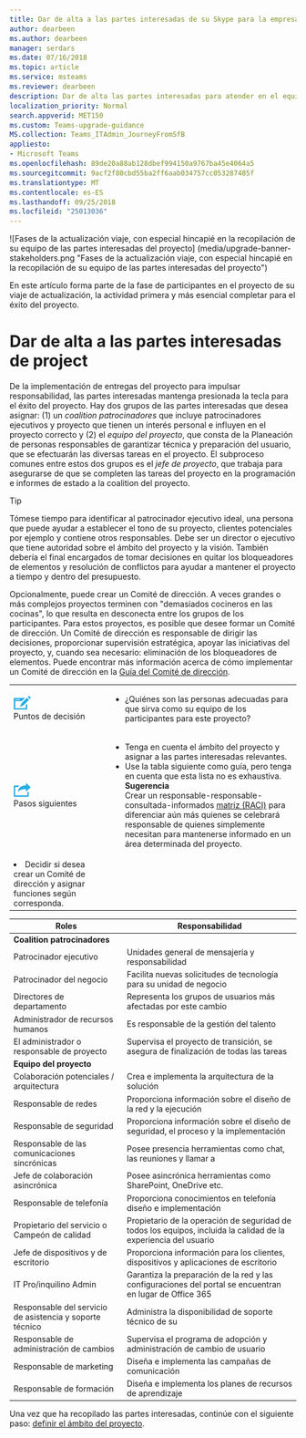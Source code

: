```yaml
---
title: Dar de alta a las partes interesadas de su Skype para la empresa para viaje de los equipos - Microsoft Teams
author: dearbeen
ms.author: dearbeen
manager: serdars
ms.date: 07/16/2018
ms.topic: article
ms.service: msteams
ms.reviewer: dearbeen
description: Dar de alta las partes interesadas para atender en el equipo del proyecto para la actualización.
localization_priority: Normal
search.appverid: MET150
ms.custom: Teams-upgrade-guidance
MS.collection: Teams_ITAdmin_JourneyFromSfB
appliesto:
- Microsoft Teams
ms.openlocfilehash: 89de20a88ab128dbef994150a9767ba45e4064a5
ms.sourcegitcommit: 9acf2f80cbd55ba2ff6aab034757cc053287485f
ms.translationtype: MT
ms.contentlocale: es-ES
ms.lasthandoff: 09/25/2018
ms.locfileid: "25013036"
---
```

![Fases de la actualización viaje, con especial hincapié en la recopilación de su equipo de las partes interesadas del proyecto] (media/upgrade-banner-stakeholders.png "Fases de la actualización viaje, con especial hincapié en la recopilación de su equipo de las partes interesadas del proyecto")

En este artículo forma parte de la fase de participantes en el proyecto de su viaje de actualización, la actividad primera y más esencial completar para el éxito del proyecto. 

# <a name="enlist-your-project-stakeholders"></a>Dar de alta a las partes interesadas de project

De la implementación de entregas del proyecto para impulsar responsabilidad, las partes interesadas mantenga presionada la tecla para el éxito del proyecto. Hay dos grupos de las partes interesadas que desea asignar: (1) un _coalition patrocinadores_ que incluye patrocinadores ejecutivos y proyecto que tienen un interés personal e influyen en el proyecto correcto y (2) el _equipo del proyecto_, que consta de la Planeación de personas responsables de garantizar técnica y preparación del usuario, que se efectuarán las diversas tareas en el proyecto. El subproceso comunes entre estos dos grupos es el _jefe de proyecto_, que trabaja para asegurarse de que se completen las tareas del proyecto en la programación e informes de estado a la coalition del proyecto.

> [!Tip]
> Tómese tiempo para identificar al patrocinador ejecutivo ideal, una persona que puede ayudar a establecer el tono de su proyecto, clientes potenciales por ejemplo y contiene otros responsables. Debe ser un director o ejecutivo que tiene autoridad sobre el ámbito del proyecto y la visión. También debería el final encargados de tomar decisiones en quitar los bloqueadores de elementos y resolución de conflictos para ayudar a mantener el proyecto a tiempo y dentro del presupuesto.

Opcionalmente, puede crear un Comité de dirección. A veces grandes o más complejos proyectos terminen con "demasiados cocineros en las cocinas", lo que resulta en desconecta entre los grupos de los participantes. Para estos proyectos, es posible que desee formar un Comité de dirección. Un Comité de dirección es responsable de dirigir las decisiones, proporcionar supervisión estratégica, apoyar las iniciativas del proyecto, y, cuando sea necesario: eliminación de los bloqueadores de elementos. Puede encontrar más información acerca de cómo implementar un Comité de dirección en la [Guía del Comité de dirección](https://aka.ms/SteeringCommittee).

|    |     |
|-----------|------------|
| ![](media/audio_conferencing_image7.png) <br/>Puntos de decisión|<ul><li>¿Quiénes son las personas adecuadas para que sirva como su equipo de los participantes para este proyecto?</li></ul> |
| ![](media/audio_conferencing_image9.png)<br/>Pasos siguientes|<ul><li>Tenga en cuenta el ámbito del proyecto y asignar a las partes interesadas relevantes.</li><li>Use la tabla siguiente como guía, pero tenga en cuenta que esta lista no es exhaustiva.<br>**Sugerencia**<br>Crear un responsable-responsable-consultada-informados [matriz (RACI)](https://en.wikipedia.org/wiki/Responsibility_assignment_matrix) para diferenciar aún más quienes se celebrará responsable de quienes simplemente necesitan para mantenerse informado en un área determinada del proyecto.</li>
<li>Decidir si desea crear un Comité de dirección y asignar funciones según corresponda.</li></ul>|


| Roles                           | Responsabilidad                                                                  |
|---------------------------------|---------------------------------------------------------------------------------|
| **Coalition patrocinadores**       |                                                                                 | 
| Patrocinador ejecutivo               | Unidades general de mensajería y responsabilidad                                     |
| Patrocinador del negocio                | Facilita nuevas solicitudes de tecnología para su unidad de negocio                     |
| Directores de departamento             | Representa los grupos de usuarios más afectadas por este cambio                               | 
| Administrador de recursos humanos         | Es responsable de la gestión del talento                                            | 
| El administrador o responsable de proyecto            | Supervisa el proyecto de transición, se asegura de finalización de todas las tareas                | 
| **Equipo del proyecto**                |                                                                                 | 
| Colaboración potenciales / arquitectura   | Crea e implementa la arquitectura de la solución                                | 
| Responsable de redes                    | Proporciona información sobre el diseño de la red y la ejecución                             | 
| Responsable de seguridad                   | Proporciona información sobre el diseño de seguridad, el proceso y la implementación             | 
| Responsable de las comunicaciones sincrónicas | Posee presencia herramientas como chat, las reuniones y llamar a                       | 
| Jefe de colaboración asincrónica  | Posee asincrónica herramientas como SharePoint, OneDrive etc.               | 
| Responsable de telefonía                  | Proporciona conocimientos en telefonía diseño e implementación                      | 
| Propietario del servicio o Campeón de calidad | Propietario de la operación de seguridad de todos los equipos, incluida la calidad de la experiencia del usuario | 
| Jefe de dispositivos y de escritorio        | Proporciona información para los clientes, dispositivos y aplicaciones de escritorio                          | 
| IT Pro/inquilino Admin             | Garantiza la preparación de la red y las configuraciones del portal se encuentran en lugar de Office 365 | 
| Responsable del servicio de asistencia y soporte técnico          | Administra la disponibilidad de soporte técnico de su                                      | 
| Responsable de administración de cambios          | Supervisa el programa de adopción y administración de cambio de usuario                        | 
| Responsable de marketing                  | Diseña e implementa las campañas de comunicación                                 | 
| Responsable de formación                   | Diseña e implementa los planes de recursos de aprendizaje                                           |



Una vez que ha recopilado las partes interesadas, continúe con el siguiente paso: [definir el ámbito del proyecto](https://aka.ms/SkypetoTeams-Scope).

